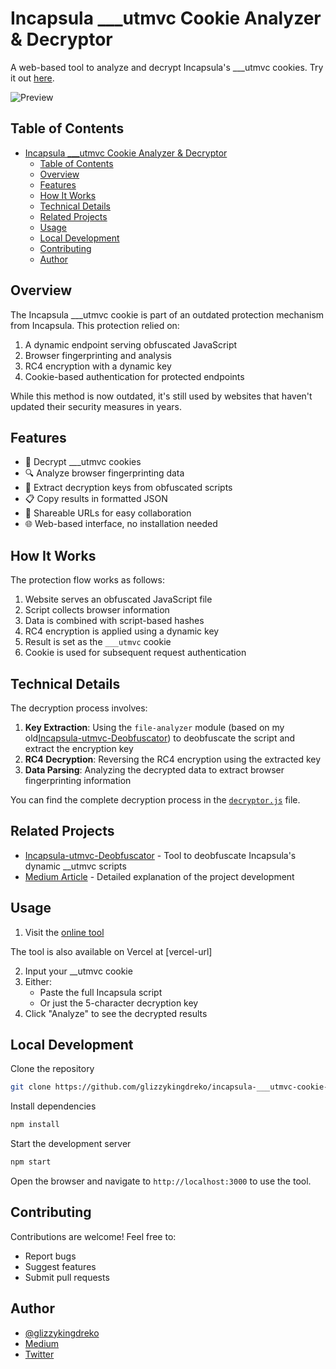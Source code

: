 # Incapsula ___utmvc Cookie Analyzer & Decryptor

A web-based tool to analyze and decrypt Incapsula's ___utmvc cookies. Try it out [here](https://glizzykingdreko.github.io/incapsula-___utmvc-cookie-decryptor).

![Preview](preview.gif)

## Table of Contents
- [Incapsula \_\_\_utmvc Cookie Analyzer \& Decryptor](#incapsula-___utmvc-cookie-analyzer--decryptor)
  - [Table of Contents](#table-of-contents)
  - [Overview](#overview)
  - [Features](#features)
  - [How It Works](#how-it-works)
  - [Technical Details](#technical-details)
  - [Related Projects](#related-projects)
  - [Usage](#usage)
  - [Local Development](#local-development)
  - [Contributing](#contributing)
  - [Author](#author)

## Overview

The Incapsula ___utmvc cookie is part of an outdated protection mechanism from Incapsula. This protection relied on:
1. A dynamic endpoint serving obfuscated JavaScript
2. Browser fingerprinting and analysis
3. RC4 encryption with a dynamic key
4. Cookie-based authentication for protected endpoints

While this method is now outdated, it's still used by websites that haven't updated their security measures in years.

## Features

- 🔐 Decrypt ___utmvc cookies
- 🔍 Analyze browser fingerprinting data
- 🔑 Extract decryption keys from obfuscated scripts
- 📋 Copy results in formatted JSON
- 🔗 Shareable URLs for easy collaboration
- 🌐 Web-based interface, no installation needed

## How It Works

The protection flow works as follows:

1. Website serves an obfuscated JavaScript file
2. Script collects browser information
3. Data is combined with script-based hashes
4. RC4 encryption is applied using a dynamic key
5. Result is set as the `___utmvc` cookie
6. Cookie is used for subsequent request authentication

## Technical Details

The decryption process involves:

1. **Key Extraction**: Using the `file-analyzer` module (based on my old[Incapsula-utmvc-Deobfuscator](https://github.com/glizzykingdreko/Incapsula-utmvc-Deobfuscator)) to deobfuscate the script and extract the encryption key
2. **RC4 Decryption**: Reversing the RC4 encryption using the extracted key
3. **Data Parsing**: Analyzing the decrypted data to extract browser fingerprinting information

You can find the complete decryption process in the [`decryptor.js`](decryptor.js) file.

## Related Projects

- [Incapsula-utmvc-Deobfuscator](https://github.com/glizzykingdreko/Incapsula-utmvc-Deobfuscator) - Tool to deobfuscate Incapsula's dynamic __utmvc scripts
- [Medium Article](coming-soon) - Detailed explanation of the project development

## Usage

1. Visit the [online tool](https://glizzykingdreko.github.io/incapsula-___utmvc-cookie-decryptor)

The tool is also available on Vercel at [vercel-url]

2. Input your __utmvc cookie
3. Either:
   - Paste the full Incapsula script
   - Or just the 5-character decryption key
4. Click "Analyze" to see the decrypted results

## Local Development

Clone the repository

```bash
git clone https://github.com/glizzykingdreko/incapsula-___utmvc-cookie-decryptor
```

Install dependencies

```bash
npm install
```

Start the development server

```bash
npm start
```

Open the browser and navigate to `http://localhost:3000` to use the tool.

## Contributing

Contributions are welcome! Feel free to:
- Report bugs
- Suggest features
- Submit pull requests

## Author

- [@glizzykingdreko](https://github.com/glizzykingdreko)
- [Medium](https://medium.com/@glizzykingdreko)
- [Twitter](https://twitter.com/glizzykingdreko)